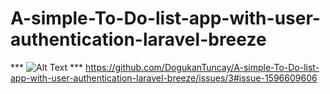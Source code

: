 # A-simple-To-Do-list-app-with-user-authentication-laravel-breeze

*** ![Alt Text](https://github.com/DogukanTuncay/A-simple-To-Do-list-app-with-user-authentication-laravel-breeze/issues/3#issue-1596609606) ***
https://github.com/DogukanTuncay/A-simple-To-Do-list-app-with-user-authentication-laravel-breeze/issues/3#issue-1596609606
